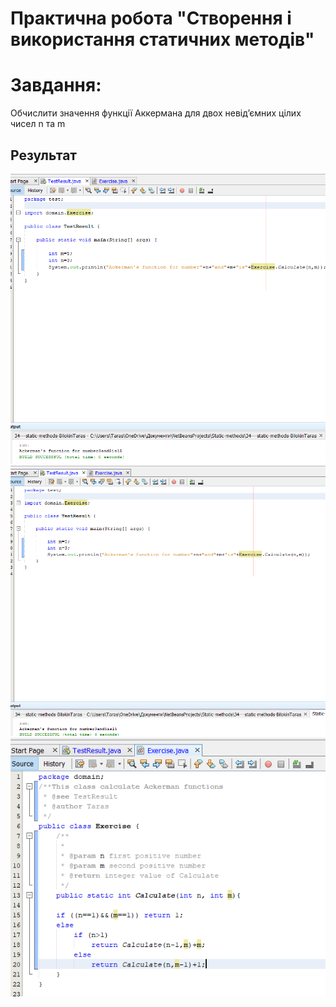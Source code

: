 # Практична робота "Створення і використання статичних методів"
# Завдання:
Обчислити значення функції Аккермана для двох невідʼємних цілих чисел n та m
## Результат 
<img src="https://raw.githubusercontent.com/ppc-ntu-khpi/34---static-methods-BilokinTaras/master/1.png">
<img src="https://raw.githubusercontent.com/ppc-ntu-khpi/34---static-methods-BilokinTaras/master/2.png">
<img src="https://raw.githubusercontent.com/ppc-ntu-khpi/34---static-methods-BilokinTaras/master/3.png">


